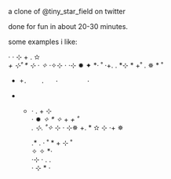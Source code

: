 a clone of @tiny_star_field on twitter 

done for fun in about 20-30 minutes.  

some examples i like: 

   ·  · ⊹     +   .  ✫      
  *+    ⊹˚   *   ⊹        · 
      ✧    ·*✧⊹     ·   ·⊹ ✹
✦           *·    ˚  ·+.  . 
 *⊹  *  +˚  .  ✵       *   ˚



   +     +.    .   ·        ·
+ + ·     .         +   ⊹   
 · ✹ *✧   *  ✧*  +  *+ ˚    
  .   ⊹. ˚✧*  ⊹  ·        ⊹✵
      +.        * ✫  ⊹ ·+ ✵ 



    .*     .               ·
˚   *  +        ⊹        ˚  
   ✧               ✧    *·  
·⊹  ·            .      .   
 ·  ⊹     *   ·             